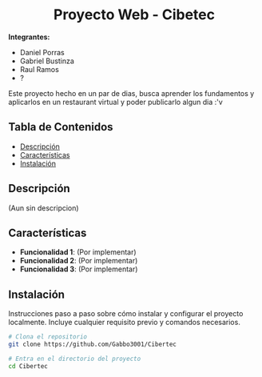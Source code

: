 <h1 align="center">Proyecto Web - Cibetec</h1>

**Integrantes:**
  - Daniel Porras
  - Gabriel Bustinza
  - Raul Ramos
  - ?


Este proyecto hecho en un par de dias, busca aprender los fundamentos y aplicarlos en un restaurant virtual y poder publicarlo algun dia :'v 

## Tabla de Contenidos

- [Descripción](#descripción)
- [Características](#características)
- [Instalación](#instalación)

## Descripción

(Aun sin descripcion)

## Características

- **Funcionalidad 1**: (Por implementar)
- **Funcionalidad 2**: (Por implementar)
- **Funcionalidad 3**: (Por implementar)

## Instalación

Instrucciones paso a paso sobre cómo instalar y configurar el proyecto localmente. Incluye cualquier requisito previo y comandos necesarios.

```bash
# Clona el repositorio
git clone https://github.com/Gabbo3001/Cibertec

# Entra en el directorio del proyecto
cd Cibertec
